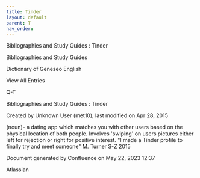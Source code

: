 ```yaml
---
title: Tinder
layout: default
parent: T
nav_order:
---
```


Bibliographies and Study Guides : Tinder

Bibliographies and Study Guides

Dictionary of Geneseo English

View All Entries

Q-T

Bibliographies and Study Guides : Tinder

Created by  Unknown User (met10), last modified on Apr 28, 2015

(noun)- a dating app which matches you with other users based on the physical location of both people. Involves 'swiping' on users pictures either left for rejection or right for positive interest. &quot;I made a Tinder profile to finally try and meet someone&quot; M. Turner S-Z 2015

Document generated by Confluence on May 22, 2023 12:37

Atlassian

